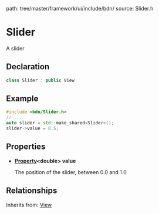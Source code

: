 path: tree/master/framework/ui/include/bdn/
source: Slider.h

# Slider

A slider

## Declaration

```C++
class Slider : public View
```

## Example

```C++
#include <bdn/Slider.h>
// ...
auto slider = std::make_shared<Slider>();
slider->value = 0.5;
```

## Properties

* **[Property](../foundation/property.md)<double\> value**

	The position of the slider, between 0.0 and 1.0

## Relationships

Inherits from: [View](view.md)
 